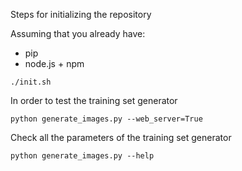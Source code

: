 Steps for initializing the repository

Assuming that you already have:
- pip
- node.js + npm
```
./init.sh
```

In order to test the training set generator
```
python generate_images.py --web_server=True
```

Check all the parameters of the training set generator
```
python generate_images.py --help
```


